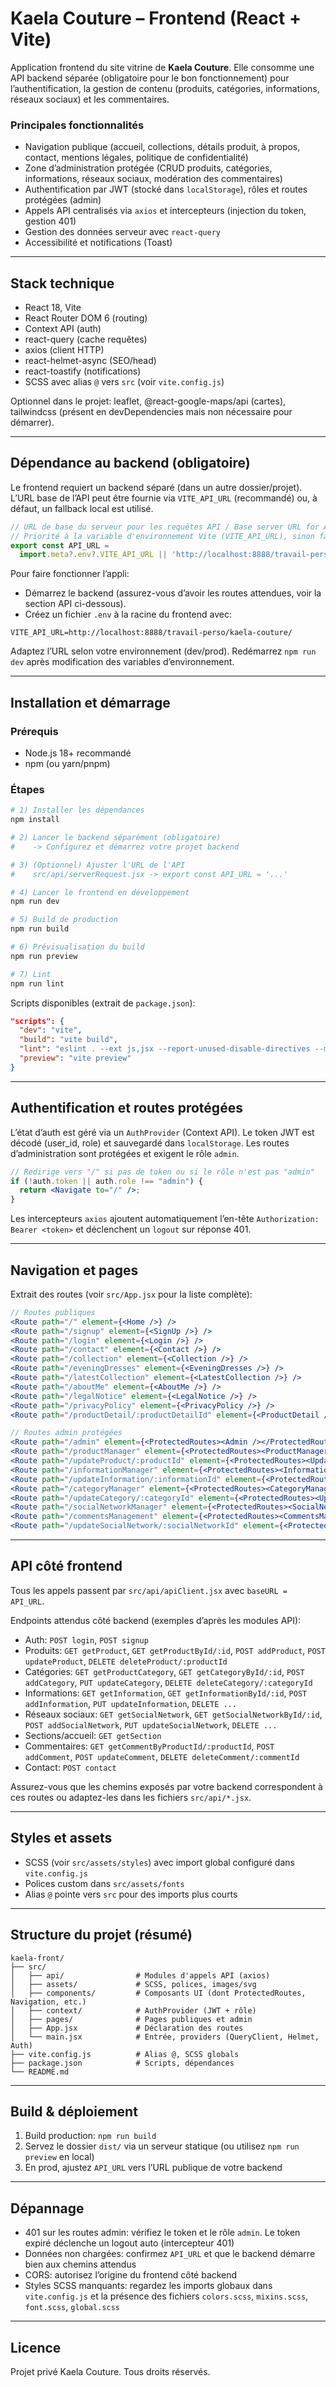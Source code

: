 # Kaela Couture – Frontend (React + Vite)

Application frontend du site vitrine de **Kaela Couture**. Elle consomme une API backend séparée (obligatoire pour le bon fonctionnement) pour l’authentification, la gestion de contenu (produits, catégories, informations, réseaux sociaux) et les commentaires.

### Principales fonctionnalités
- Navigation publique (accueil, collections, détails produit, à propos, contact, mentions légales, politique de confidentialité)
- Zone d’administration protégée (CRUD produits, catégories, informations, réseaux sociaux, modération des commentaires)
- Authentification par JWT (stocké dans `localStorage`), rôles et routes protégées (admin)
- Appels API centralisés via `axios` et intercepteurs (injection du token, gestion 401)
- Gestion des données serveur avec `react-query`
- Accessibilité et notifications (Toast)

---

## Stack technique
- React 18, Vite
- React Router DOM 6 (routing)
- Context API (auth)
- react-query (cache requêtes)
- axios (client HTTP)
- react-helmet-async (SEO/head)
- react-toastify (notifications)
- SCSS avec alias `@` vers `src` (voir `vite.config.js`)

Optionnel dans le projet: leaflet, @react-google-maps/api (cartes), tailwindcss (présent en devDependencies mais non nécessaire pour démarrer).

---

## Dépendance au backend (obligatoire)
Le frontend requiert un backend séparé (dans un autre dossier/projet). L’URL base de l’API peut être fournie via `VITE_API_URL` (recommandé) ou, à défaut, un fallback local est utilisé.

```startLine:endLine:src/api/serverRequest.jsx
// URL de base du serveur pour les requêtes API / Base server URL for API requests
// Priorité à la variable d'environnement Vite (VITE_API_URL), sinon fallback local
export const API_URL =
  import.meta?.env?.VITE_API_URL || 'http://localhost:8888/travail-perso/kaela-couture/';
```

Pour faire fonctionner l’appli:
- Démarrez le backend (assurez-vous d’avoir les routes attendues, voir la section API ci-dessous).
- Créez un fichier `.env` à la racine du frontend avec:

```env
VITE_API_URL=http://localhost:8888/travail-perso/kaela-couture/
```

Adaptez l’URL selon votre environnement (dev/prod). Redémarrez `npm run dev` après modification des variables d’environnement.

---

## Installation et démarrage

### Prérequis
- Node.js 18+ recommandé
- npm (ou yarn/pnpm)

### Étapes
```bash
# 1) Installer les dépendances
npm install

# 2) Lancer le backend séparément (obligatoire)
#    -> Configurez et démarrez votre projet backend

# 3) (Optionnel) Ajuster l'URL de l'API
#    src/api/serverRequest.jsx -> export const API_URL = '...'

# 4) Lancer le frontend en développement
npm run dev

# 5) Build de production
npm run build

# 6) Prévisualisation du build
npm run preview

# 7) Lint
npm run lint
```

Scripts disponibles (extrait de `package.json`):

```startLine:endLine:package.json
"scripts": {
  "dev": "vite",
  "build": "vite build",
  "lint": "eslint . --ext js,jsx --report-unused-disable-directives --max-warnings 0",
  "preview": "vite preview"
}
```

---

## Authentification et routes protégées
L’état d’auth est géré via un `AuthProvider` (Context API). Le token JWT est décodé (user_id, role) et sauvegardé dans `localStorage`. Les routes d’administration sont protégées et exigent le rôle `admin`.

```startLine:endLine:src/components/ProtectedRoutes.jsx
// Redirige vers "/" si pas de token ou si le rôle n'est pas "admin"
if (!auth.token || auth.role !== "admin") {
  return <Navigate to="/" />;
}
```

Les intercepteurs `axios` ajoutent automatiquement l’en-tête `Authorization: Bearer <token>` et déclenchent un `logout` sur réponse 401.

---

## Navigation et pages
Extrait des routes (voir `src/App.jsx` pour la liste complète):

```startLine:endLine:src/App.jsx
// Routes publiques
<Route path="/" element={<Home />} />
<Route path="/signup" element={<SignUp />} />
<Route path="/login" element={<Login />} />
<Route path="/contact" element={<Contact />} />
<Route path="/collection" element={<Collection />} />
<Route path="/eveningDresses" element={<EveningDresses />} />
<Route path="/latestCollection" element={<LatestCollection />} />
<Route path="/aboutMe" element={<AboutMe />} />
<Route path="/legalNotice" element={<LegalNotice />} />
<Route path="/privacyPolicy" element={<PrivacyPolicy />} />
<Route path="/productDetail/:productDetailId" element={<ProductDetail />} />

// Routes admin protégées
<Route path="/admin" element={<ProtectedRoutes><Admin /></ProtectedRoutes>} />
<Route path="/productManager" element={<ProtectedRoutes><ProductManager /></ProtectedRoutes>} />
<Route path="/updateProduct/:productId" element={<ProtectedRoutes><UpdateProduct /></ProtectedRoutes>} />
<Route path="/informationManager" element={<ProtectedRoutes><InformationManager /></ProtectedRoutes>} />
<Route path="/updateInformation/:informationId" element={<ProtectedRoutes><UpdateInformation /></ProtectedRoutes>} />
<Route path="/categoryManager" element={<ProtectedRoutes><CategoryManager /></ProtectedRoutes>} />
<Route path="/updateCategory/:categoryId" element={<ProtectedRoutes><UpdateCategory /></ProtectedRoutes>} />
<Route path="/socialNetworkManager" element={<ProtectedRoutes><SocialNetworkManager /></ProtectedRoutes>} />
<Route path="/commentsManagement" element={<ProtectedRoutes><CommentsManager /></ProtectedRoutes>} />
<Route path="/updateSocialNetwork/:socialNetworkId" element={<ProtectedRoutes><UpdateSocialNetwork /></ProtectedRoutes>} />
```

---

## API côté frontend
Tous les appels passent par `src/api/apiClient.jsx` avec `baseURL = API_URL`.

Endpoints attendus côté backend (exemples d’après les modules API):
- Auth: `POST login`, `POST signup`
- Produits: `GET getProduct`, `GET getProductById/:id`, `POST addProduct`, `POST updateProduct`, `DELETE deleteProduct/:productId`
- Catégories: `GET getProductCategory`, `GET getCategoryById/:id`, `POST addCategory`, `PUT updateCategory`, `DELETE deleteCategory/:categoryId`
- Informations: `GET getInformation`, `GET getInformationById/:id`, `POST addInformation`, `PUT updateInformation`, `DELETE ...`
- Réseaux sociaux: `GET getSocialNetwork`, `GET getSocialNetworkById/:id`, `POST addSocialNetwork`, `PUT updateSocialNetwork`, `DELETE ...`
- Sections/accueil: `GET getSection`
- Commentaires: `GET getCommentByProductId/:productId`, `POST addComment`, `POST updateComment`, `DELETE deleteComment/:commentId`
- Contact: `POST contact`

Assurez-vous que les chemins exposés par votre backend correspondent à ces routes ou adaptez-les dans les fichiers `src/api/*.jsx`.

---

## Styles et assets
- SCSS (voir `src/assets/styles`) avec import global configuré dans `vite.config.js`
- Polices custom dans `src/assets/fonts`
- Alias `@` pointe vers `src` pour des imports plus courts

---

## Structure du projet (résumé)
```
kaela-front/
├── src/
│   ├── api/                # Modules d'appels API (axios)
│   ├── assets/             # SCSS, polices, images/svg
│   ├── components/         # Composants UI (dont ProtectedRoutes, Navigation, etc.)
│   ├── context/            # AuthProvider (JWT + rôle)
│   ├── pages/              # Pages publiques et admin
│   ├── App.jsx             # Déclaration des routes
│   └── main.jsx            # Entrée, providers (QueryClient, Helmet, Auth)
├── vite.config.js          # Alias @, SCSS globals
├── package.json            # Scripts, dépendances
└── README.md
```

---

## Build & déploiement
1) Build production: `npm run build`
2) Servez le dossier `dist/` via un serveur statique (ou utilisez `npm run preview` en local)
3) En prod, ajustez `API_URL` vers l’URL publique de votre backend

---

## Dépannage
- 401 sur les routes admin: vérifiez le token et le rôle `admin`. Le token expiré déclenche un logout auto (intercepteur 401)
- Données non chargées: confirmez `API_URL` et que le backend démarre bien aux chemins attendus
- CORS: autorisez l’origine du frontend côté backend
- Styles SCSS manquants: regardez les imports globaux dans `vite.config.js` et la présence des fichiers `colors.scss`, `mixins.scss`, `font.scss`, `global.scss`

---

## Licence
Projet privé Kaela Couture. Tous droits réservés.